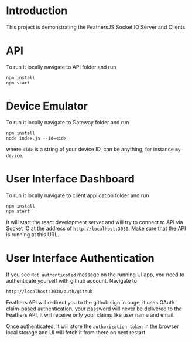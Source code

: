 # Introduction

This project is demonstrating the FeathersJS Socket IO Server and Clients.

# API

To run it locally navigate to API folder and run

```
npm install
npm start
```

# Device Emulator

To run it locally navigate to Gateway folder and run

```
npm install
node index.js --id=<id>
```

where `<id>` is a string of your device ID, can be anything, for instance `my-device`.

# User Interface Dashboard

To run it locally navigate to client application folder and run

```
npm install
npm start
```

It will start the react development server and will try to connect to API via Socket IO at the address of `http://localhost:3030`. Make sure that the API is running at this URL.

# User Interface Authentication

If you see `Not authenticated` message on the running UI app, you need to authenticate yourself with github account. Navigate to

```
http://localhost:3030/auth/github
```

Feathers API will redirect you to the github sign in page, it uses OAuth claim-based authentication, your password will never be delivered to the Feathers API, it will receive only your claims like user name and email. 

Once authenticated, it will store the `authorization token` in the browser local storage and UI will fetch it from there on next restart.
